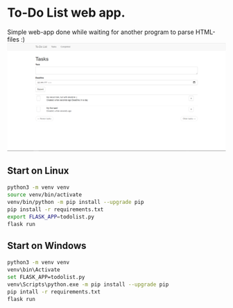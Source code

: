 # To-Do List web app.
Simple web-app done while waiting for another program to parse HTML-files :)
<img src='example_screenshot.png'>

## Start on Linux
```bash
python3 -m venv venv
source venv/bin/activate
venv/bin/python -m pip install --upgrade pip
pip install -r requirements.txt
export FLASK_APP=todolist.py
flask run
```

## Start on Windows
```bash
python3 -m venv venv
venv\bin\Activate
set FLASK_APP=todolist.py
venv\Scripts\python.exe -m pip install --upgrade pip
pip intall -r requirements.txt
flask run
```